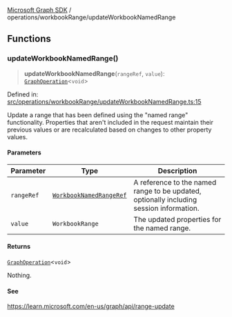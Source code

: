 [Microsoft Graph SDK](../../README.md) / operations/workbookRange/updateWorkbookNamedRange

## Functions

### updateWorkbookNamedRange()

> **updateWorkbookNamedRange**(`rangeRef`, `value`): [`GraphOperation`](../../GraphOperation.md#graphoperation)\<`void`\>

Defined in: [src/operations/workbookRange/updateWorkbookNamedRange.ts:15](https://github.com/Future-Secure-AI/microsoft-graph/blob/main/src/operations/workbookRange/updateWorkbookNamedRange.ts#L15)

Update a range that has been defined using the "named range" functionality. Properties that aren't included in the request maintain their previous values or are recalculated based on changes to other property values.

#### Parameters

| Parameter | Type | Description |
| ------ | ------ | ------ |
| `rangeRef` | [`WorkbookNamedRangeRef`](../../WorkbookNamedRangeRef.md#workbooknamedrangeref) | A reference to the named range to be updated, optionally including session information. |
| `value` | `WorkbookRange` | The updated properties for the named range. |

#### Returns

[`GraphOperation`](../../GraphOperation.md#graphoperation)\<`void`\>

Nothing.

#### See

https://learn.microsoft.com/en-us/graph/api/range-update
